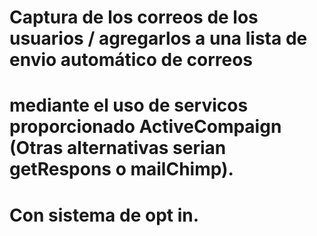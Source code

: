 # Captura de los correos de los usuarios / agregarlos a una lista de envio automático de correos
# mediante el uso de servicos proporcionado ActiveCompaign (Otras alternativas serian getRespons o mailChimp).

# Con sistema de opt in.
